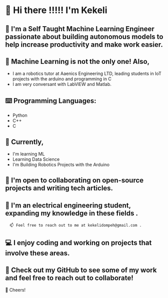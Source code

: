 

# 👋 Hi there !!!!! I'm Kekeli

## 👨 I'm a Self Taught Machine Learning Engineer passionate about building autonomous models to help increase productivity and make work easier.

## 🧠 Machine Learning is not the only one! Also,
- I am a robotics tutor at Aaenics Engineering LTD, leading students in IoT projects with the arduino and programming in C
- I am very conversant with LabVIEW and Matlab.

## ⌨️ Programming Languages:
- Python 
- C++
- C

## 🌱 Currently, 
- I'm learning ML 
- Learning Data Science
- I'm Building Robotics Projects with the Arduino

## 🤝 I'm open to collaborating on open-source projects and writing tech articles.

## 👷 I'm an electrical engineering student, expanding my knowledge in these fields .

      📫 Feel free to reach out to me at kekelidompeh@gmail.com .

## 💻 I enjoy coding and working on projects that involve these areas.

## 👀 Check out my GitHub to see some of my work and feel free to reach out to collaborate!

🥂 Cheers!
